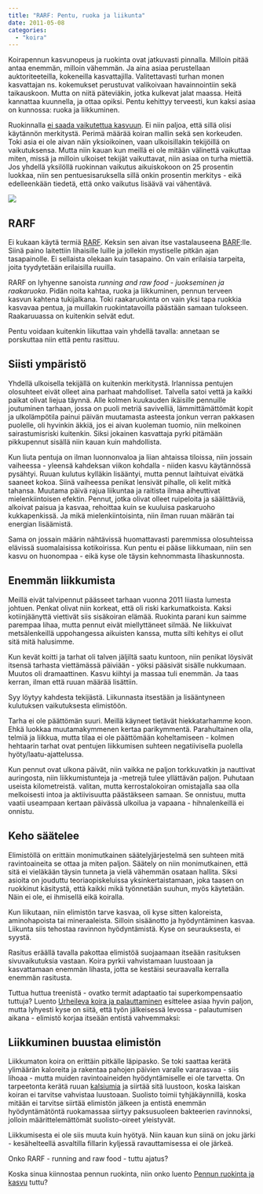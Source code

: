 ```yaml
---
title: "RARF: Pentu, ruoka ja liikunta"
date: 2011-05-08
categories: 
  - "koira"
---
```


Koirapennun kasvunopeus ja ruokinta ovat jatkuvasti pinnalla. Milloin pitää antaa enemmän, milloin vähemmän. Ja aina asiaa perustellaan auktoriteeteilla, kokeneilla kasvattajilla. Valitettavasti turhan monen kasvattajan ns. kokemukset perustuvat valikoivaan havainnointiin sekä taikauskoon. Mutta on niitä päteviäkin, jotka kulkevat jalat maassa. Heitä kannattaa kuunnella, ja ottaa opiksi. Pentu kehittyy terveesti, kun kaksi asiaa on kunnossa: ruoka ja liikkuminen.

<!--more-->

Ruokinnalla [ei saada vaikutettua kasvuun](https://www.katiska.eu/tieto/koira-kasvava-pentu/lyhyt-oppitunti-kasvuun/). Ei niin paljoa, että sillä olisi käytännön merkitystä. Perimä määrää koiran mallin sekä sen korkeuden. Toki asia ei ole aivan näin yksioikoinen, vaan ulkoisillakin tekijöillä on vaikutuksensa. Mutta niin kauan kun meillä ei ole mitään välinettä vaikuttaa miten, missä ja milloin ulkoiset tekijät vaikuttavat, niin asiaa on turha miettiä. Jos yhdellä yksilöllä ruokinnan vaikutus aikuiskokoon on 25 prosentin luokkaa, niin sen pentuesisaruksella sillä onkin prosentin merkitys - eikä edelleenkään tiedetä, että onko vaikutus lisäävä vai vähentävä.

![](images/20110507-kakarat-012-201x250.jpg)

## RARF

Ei kukaan käytä termiä [RARF](https://www.katiska.eu/tieto/koira-pentu-ruoka/tyylina-rarf/). Keksin sen aivan itse vastalauseena [BARF](https://www.katiska.eu/tieto/barf-ja-vastaavat/perus-barf/):lle. Siinä paino laitettiin lihaisille luille ja jollekin mystiselle pitkän ajan tasapainolle. Ei sellaista olekaan kuin tasapaino. On vain erilaisia tarpeita, joita tyydytetään erilaisilla ruuilla.

RARF on lyhyenne sanoista _running and raw food - juokseminen ja raakaruoka_. Pidän noita kahtaa, ruoka ja liikkuminen, pennun terveen kasvun kahtena tukijalkana. Toki raakaruokinta on vain yksi tapa ruokkia kasvavaa pentua, ja muillakin ruokintatavoilla päästään samaan tulokseen. Raakaruuassa on kuitenkin selvät edut.

Pentu voidaan kuitenkin liikuttaa vain yhdellä tavalla: annetaan se porskuttaa niin että pentu rasittuu.

## Siisti ympäristö

Yhdellä ulkoisella tekijällä on kuitenkin merkitystä. Irlannissa pentujen olosuhteet eivät olleet aina parhaat mahdolliset. Talvella satoi vettä ja kaikki paikat olivat liejua täynnä. Alle kolmen kuukauden ikäisille pennuille joutuminen tarhaan, jossa on puoli metriä savivelliä, lämmittämättömät kopit ja ulkolämpötila painui päivän muutamasta asteesta jonkun verran pakkasen puolelle, oli hyvinkin äkkiä, jos ei aivan kuoleman tuomio, niin melkoinen sairastumisriski kuitenkin. Siksi jokainen kasvattaja pyrki pitämään pikkupennut sisällä niin kauan kuin mahdollista.

Kun liuta pentuja on ilman luonnonvaloa ja liian ahtaissa tiloissa, niin jossain vaiheessa - yleensä kahdeksan viikon kohdalla - niiden kasvu käytännössä pysähtyi. Ruuan kulutus kylläkin lisääntyi, mutta pennut laihtuivat eivätkä saaneet kokoa. Siinä vaiheessa penikat lensivät pihalle, oli kelit mitkä tahansa. Muutama päivä rajua liikuntaa ja raitista ilmaa aiheuttivat mielenkiintoisen efektin. Pennut, jotka olivat olleet ruipeloita ja säälittäviä, alkoivat paisua ja kasvaa, rehoittaa kuin se kuuluisa paskaruoho kukkapenkissä. Ja mikä mielenkiintoisinta, niin ilman ruuan määrän tai energian lisäämistä.

Sama on jossain määrin nähtävissä huomattavasti paremmissa olosuhteissa elävissä suomalaisissa kotikoirissa. Kun pentu ei pääse liikkumaan, niin sen kasvu on huonompaa - eikä kyse ole täysin kehnommasta lihaskunnosta.

## Enemmän liikkumista

Meillä eivät talvipennut päässeet tarhaan vuonna 2011 liiasta lumesta johtuen. Penkat olivat niin korkeat, että oli riski karkumatkoista. Kaksi kotiinjäänyttä viettivät siis sisäkoiran elämää. Ruokinta parani kun saimme parempaa lihaa, mutta pennut eivät miellyttäneet silmää. Ne liikkuivat metsälenkeillä uppohangessa aikuisten kanssa, mutta silti kehitys ei ollut sitä mitä halusimme.

Kun kevät koitti ja tarhat oli talven jäljiltä saatu kuntoon, niin penikat löysivät itsensä tarhasta viettämässä päiviään - yöksi pääsivät sisälle nukkumaan. Muutos oli dramaattinen. Kasvu kiihtyi ja massaa tuli enemmän. Ja taas kerran, ilman että ruuan määrää lisättiin.

Syy löytyy kahdesta tekijästä. Liikunnasta itsestään ja lisääntyneen kulutuksen vaikutuksesta elimistöön.

Tarha ei ole päättömän suuri. Meillä käyneet tietävät hiekkatarhamme koon. Ehkä luokkaa muutamakymmenen kertaa parikymmentä. Parahultainen olla, telmiä ja liikkua, mutta tilaa ei ole päättömään koheltamiseen - kolmen hehtaarin tarhat ovat pentujen liikkumisen suhteen negatiivisella puolella hyöty/laatu-ajattelussa.

Kun pennut ovat ulkona päivät, niin vaikka ne paljon torkkuvatkin ja nauttivat auringosta, niin liikkumistunteja ja -metrejä tulee yllättävän paljon. Puhutaan useista kilometreistä. valitan, mutta kerrostalokoiran omistajalla saa olla melkoisesti intoa ja aktiivisuutta päästäkseen samaan. Se onnistuu, mutta vaatii useampaan kertaan päivässä ulkoilua ja vapaana - hihnalenkeillä ei onnistu.

## Keho säätelee

Elimistöllä on erittäin monimutkainen säätelyjärjestelmä sen suhteen mitä ravintoaineita se ottaa ja miten paljon. Säätely on niin monimutkainen, että sitä ei vieläkään täysin tunneta ja vielä vähemmän osataan hallita. Siksi asioita on jouduttu teoriaopiskeluissa yksinkertaistamaan, joka taasen on ruokkinut käsitystä, että kaikki mikä työnnetään suuhun, myös käytetään. Näin ei ole, ei ihmisellä eikä koiralla.

Kun liikutaan, niin elimistön tarve kasvaa, oli kyse sitten kaloreista, aminohapoista tai mineraaleista. Silloin sisäänotto ja hyödyntäminen kasvaa. Liikunta siis tehostaa ravinnon hyödyntämistä. Kyse on seurauksesta, ei syystä.

Rasitus eräällä tavalla pakottaa elimistöä suojaamaan itseään rasituksen sivuvaikutuksia vastaan. Koira pyrkii vahvistamaan luustoaan ja kasvattamaan enemmän lihasta, jotta se kestäisi seuraavalla kerralla enemmän rasitusta.

Tuttua huttua treenistä - ovatko termit adaptaatio tai superkompensaatio tuttuja? Luento [Urheileva koira ja palauttaminen](https://www.katiska.eu/tieto/palauttaminen/urheileva-koira-ja-palauttaminen/) esittelee asiaa hyvin paljon, mutta lyhyesti kyse on siitä, että työn jälkeisessä levossa - palautumisen aikana - elimistö korjaa itseään entistä vahvemmaksi:

## Liikkuminen buustaa elimistön

Liikkumaton koira on erittäin pitkälle läpipasko. Se toki saattaa kerätä ylimäärän kaloreita ja rakentaa pahojen päivien varalle vararasvaa - siis lihoaa - mutta muiden ravintoaineiden hyödyntämiselle ei ole tarvetta. On tarpeetonta kerätä ruuan [kalsiumia](https://www.katiska.eu/tieto/koira-pentu-ravitsemus/pennun-kalsiumin-tarve/) ja siirtää sitä luustoon, koska laiskan koiran ei tarvitse vahvistaa luustoaan. Suolisto toimii tyhjäkäynnillä, koska mitään ei tarvitse siirtää elimistön jälkeen ja entistä enemmän hyödyntämätöntä ruokamassaa siirtyy paksusuoleen bakteerien ravinnoksi, jolloin määrittelemättömät suolisto-oireet yleistyvät.

Liikkumisesta ei ole siis muuta kuin hyötyä. Niin kauan kun siinä on joku järki - kesähelteellä asvaltilla fillarin kyljessä ravauttamisessa ei ole järkeä.

Onko RARF - running and raw food - tuttu ajatus?

Koska sinua kiinnostaa pennun ruokinta, niin onko luento [Pennun ruokinta ja kasvu](https://www.katiska.eu/tieto/koira-kasvava-pentu/pennun-ruokinta-ja-kasvu-2/) tuttu?
